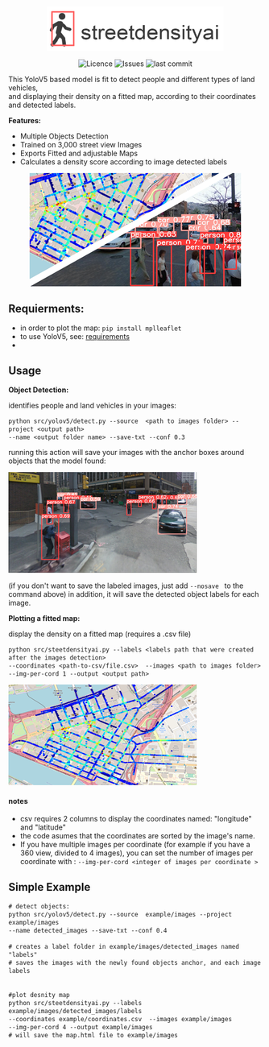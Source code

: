 

<p align="center">
<img alt="Street Density ai" src="assets/test.png" width="350">
</p>

<p align="center">
<img alt="Licence" src=https://img.shields.io/github/license/lironbdolah/streetdensityai>
 <img alt="Issues" src=https://img.shields.io/github/issues/lironbdolah/streetdensityai>
 <img alt="last commit" src=https://img.shields.io/github/last-commit/lironbdolah/streetdensityai>

</p>

This YoloV5 based model is fit to detect people and different types of land vehicles,<br /> and displaying their density on a fitted map, according to their coordinates and detected labels. <br />


**Features:**

- Multiple Objects Detection
- Trained on 3,000 street view Images
- Exports Fitted and adjustable Maps
- Calculates a density score according to image detected labels 


<p align="center">
  <img src="assets/streetdensityai.png" />
</p>


## Requierments:
- in order to plot the map: ```pip install mplleaflet ```
- to use YoloV5, see: [requirements](https://github.com/lironbdolah/streetdensityai/blob/main/src/yolov5/requirements.txt)
- 




## Usage

****Object Detection:**** 

identifies people and land vehicles in your images:

```shell
python src/yolov5/detect.py --source  <path to images folder> --project <output path>
--name <output folder name> --save-txt --conf 0.3
```
running this action will save your images with the anchor boxes around objects that the model found:

<img src="assets/step1.png" />

(if you don't want to save the labeled images, just add  ```--nosave ``` to the command above)
in addition, it will save the detected object labels for each image.



 ****Plotting a fitted map:****
 
 display the density on a fitted map (requires a .csv file)
 
```shell
python src/steetdensityai.py --labels <labels path that were created after the images detection>
--coordinates <path-to-csv/file.csv>  --images <path to images folder>
--img-per-cord 1 --output <output path>
```
<img src="assets/step2.png" />

#### notes
- csv requires 2 columns to display the coordinates named: "longitude" and "latitude"
- the code asumes that the coordinates are sorted by the image's name.
- If you have multiple images per coordinate (for example if you have a 360 view, divided to 4 images), you can set the number of images per coordinate with : ```--img-per-cord <integer of images per coordinate > ```

 
## Simple Example

```shell
# detect objects: 
python src/yolov5/detect.py --source  example/images --project example/images
--name detected_images --save-txt --conf 0.4

# creates a label folder in example/images/detected_images named "labels"
# saves the images with the newly found objects anchor, and each image labels 


#plot desnity map
python src/steetdensityai.py --labels example/images/detected_images/labels
--coordinates example/coordinates.csv  --images example/images
--img-per-cord 4 --output example/images                                     # will save the map.html file to example/images


```

